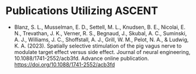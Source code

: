 # Publications Utilizing ASCENT

* Blanz, S. L., Musselman, E. D., Settell, M. L., Knudsen, B. E., Nicolai, E. N., Trevathan, J. K., Verner, R. S., Begnaud, J., Skubal, A. C., Suminski, A. J., Williams, J. C., Shoffstall, A. J., Grill, W. M., Pelot, N. A., & Ludwig, K. A. (2023). Spatially selective stimulation of the pig vagus nerve to modulate target effect versus side effect. Journal of neural engineering, 10.1088/1741-2552/acb3fd. Advance online publication. https://doi.org/10.1088/1741-2552/acb3fd
